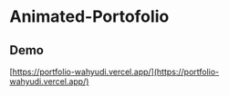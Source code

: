 # Animated-Portofolio

## Demo
[https://portfolio-wahyudi.vercel.app/](https://portfolio-wahyudi.vercel.app/)
